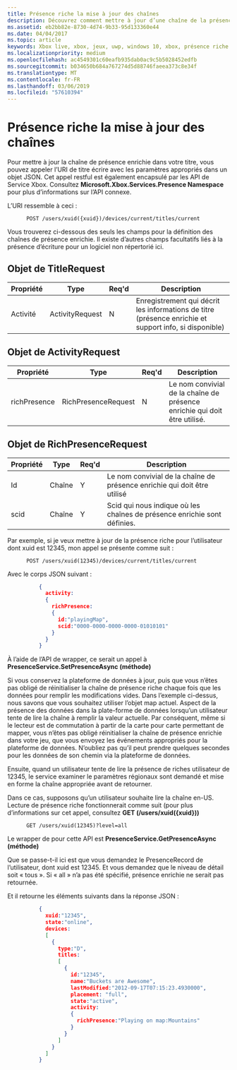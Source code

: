 ```yaml
---
title: Présence riche la mise à jour des chaînes
description: Découvrez comment mettre à jour d’une chaîne de la présence de riches Xbox Live.
ms.assetid: eb2bb82e-8730-4d74-9b33-95d133360e44
ms.date: 04/04/2017
ms.topic: article
keywords: Xbox live, xbox, jeux, uwp, windows 10, xbox, présence riche
ms.localizationpriority: medium
ms.openlocfilehash: ac4549301c60eafb935dab0ac9c5b5028452edfb
ms.sourcegitcommit: b034650b684a767274d5d88746faeea373c8e34f
ms.translationtype: MT
ms.contentlocale: fr-FR
ms.lasthandoff: 03/06/2019
ms.locfileid: "57610394"
---
```

# <a name="rich-presence-updating-strings"></a>Présence riche la mise à jour des chaînes

Pour mettre à jour la chaîne de présence enrichie dans votre titre, vous pouvez appeler l’URI de titre écrire avec les paramètres appropriés dans un objet JSON. Cet appel restful est également encapsulé par les API de Service Xbox. Consultez **Microsoft.Xbox.Services.Presence Namespace** pour plus d’informations sur l’API connexe.

L’URI ressemble à ceci :

          POST /users/xuid({xuid})/devices/current/titles/current

Vous trouverez ci-dessous des seuls les champs pour la définition des chaînes de présence enrichie. Il existe d’autres champs facultatifs liés à la présence d’écriture pour un logiciel non répertorié ici.

## <a name="titlerequest-object"></a>Objet de TitleRequest

Propriété | Type | Req'd | Description
---|---|---|---
Activité|ActivityRequest|N|Enregistrement qui décrit les informations de titre (présence enrichie et support info, si disponible)

## <a name="activityrequest-object"></a>Objet de ActivityRequest

Propriété | Type | Req'd | Description
---|---|---|---
richPresence|RichPresenceRequest|N|Le nom convivial de la chaîne de présence enrichie qui doit être utilisé.

## <a name="richpresencerequest-object"></a>Objet de RichPresenceRequest

Propriété | Type | Req'd | Description
---|---|---|---
Id|Chaîne|Y|Le nom convivial de la chaîne de présence enrichie qui doit être utilisé
scid|Chaîne|Y|Scid qui nous indique où les chaînes de présence enrichie sont définies.

Par exemple, si je veux mettre à jour de la présence riche pour l’utilisateur dont xuid est 12345, mon appel se présente comme suit :

          POST /users/xuid(12345)/devices/current/titles/current


Avec le corps JSON suivant :

```json
          {
            activity:
            {
              richPresence:
              {
                id:"playingMap",
                scid:"0000-0000-0000-0000-01010101"
              }
            }
          }
```

À l’aide de l’API de wrapper, ce serait un appel à **PresenceService.SetPresenceAsync (méthode)**

Si vous conservez la plateforme de données à jour, puis que vous n’êtes pas obligé de réinitialiser la chaîne de présence riche chaque fois que les données pour remplir les modifications vides. Dans l’exemple ci-dessus, nous savons que vous souhaitez utiliser l’objet map actuel. Aspect de la présence des données dans la plate-forme de données lorsqu’un utilisateur tente de lire la chaîne à remplir la valeur actuelle. Par conséquent, même si le lecteur est de commutation à partir de la carte pour carte permettant de mapper, vous n’êtes pas obligé réinitialiser la chaîne de présence enrichie dans votre jeu, que vous envoyez les événements appropriés pour la plateforme de données. N’oubliez pas qu’il peut prendre quelques secondes pour les données de son chemin via la plateforme de données.

Ensuite, quand un utilisateur tente de lire la présence de riches utilisateur de 12345, le service examiner le paramètres régionaux sont demandé et mise en forme la chaîne appropriée avant de retourner.

Dans ce cas, supposons qu’un utilisateur souhaite lire la chaîne en-US. Lecture de présence riche fonctionnerait comme suit (pour plus d’informations sur cet appel, consultez **GET (/users/xuid({xuid}))**

          GET /users/xuid(12345)?level=all

Le wrapper de pour cette API est **PresenceService.GetPresenceAsync (méthode)**

Que se passe-t-il ici est que vous demandez le PresenceRecord de l’utilisateur, dont xuid est 12345. Et vous demandez que le niveau de détail soit « tous ». Si « all » n’a pas été spécifié, présence enrichie ne serait pas retournée.

Et il retourne les éléments suivants dans la réponse JSON :

```json
          {
            xuid:"12345",
            state:"online",
            devices:
            [
              {
                type:"D",
                titles:
                [
                  {
                    id:"12345",
                    name:"Buckets are Awesome",
                    lastModified:"2012-09-17T07:15:23.4930000",
                    placement: "full",
                    state:"active",
                    activity:
                    {
                      richPresence:"Playing on map:Mountains"
                    }
                  }
                ]
              }
            ]
          }
```
